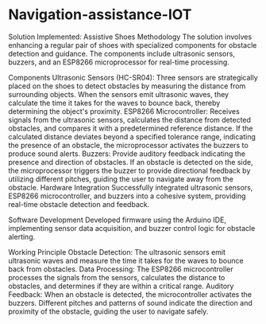 # Navigation-assistance-IOT
Solution Implemented: Assistive Shoes
Methodology
The solution involves enhancing a regular pair of shoes with specialized components for obstacle detection and guidance. The components include ultrasonic sensors, buzzers, and an ESP8266 microprocessor for real-time processing.

Components
Ultrasonic Sensors (HC-SR04): Three sensors are strategically placed on the shoes to detect obstacles by measuring the distance from surrounding objects. When the sensors emit ultrasonic waves, they calculate the time it takes for the waves to bounce back, thereby determining the object's proximity.
ESP8266 Microcontroller: Receives signals from the ultrasonic sensors, calculates the distance from detected obstacles, and compares it with a predetermined reference distance. If the calculated distance deviates beyond a specified tolerance range, indicating the presence of an obstacle, the microprocessor activates the buzzers to produce sound alerts.
Buzzers: Provide auditory feedback indicating the presence and direction of obstacles. If an obstacle is detected on the side, the microprocessor triggers the buzzer to provide directional feedback by utilizing different pitches, guiding the user to navigate away from the obstacle.
Hardware Integration
Successfully integrated ultrasonic sensors, ESP8266 microcontroller, and buzzers into a cohesive system, providing real-time obstacle detection and feedback.

Software Development
Developed firmware using the Arduino IDE, implementing sensor data acquisition, and buzzer control logic for obstacle alerting.

Working Principle
Obstacle Detection: The ultrasonic sensors emit ultrasonic waves and measure the time it takes for the waves to bounce back from obstacles.
Data Processing: The ESP8266 microcontroller processes the signals from the sensors, calculates the distance to obstacles, and determines if they are within a critical range.
Auditory Feedback: When an obstacle is detected, the microcontroller activates the buzzers. Different pitches and patterns of sound indicate the direction and proximity of the obstacle, guiding the user to navigate safely.
